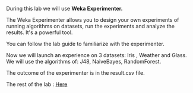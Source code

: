 During this lab we will use **Weka Experimenter.**

The Weka Experimenter allows you to design your own experiments of running algorithms on datasets, run the experiments and analyze the results. It's a powerful tool.


You can follow the lab guide to familiarize with the experimenter.


Now we will launch an experience on 3 datasets: Iris , Weather and Glass. We will use the algorithms of: J48, NaiveBayes, RandomForest.

The outcome of the experimenter is in the result.csv file.

The rest of the lab : [Here](https://github.com/bacembendaly99/Data-Mining-Labs/blob/main/Lab%202/work.ipynb)

